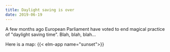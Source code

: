 ```yaml
---
title: Daylight saving is over
date: 2019-06-19
---
```


A few months ago European Parliament have voted to end magical practice of "daylight saving time". Blah, blah, blah...  

Here is a map:
{{< elm-app name="sunset">}}